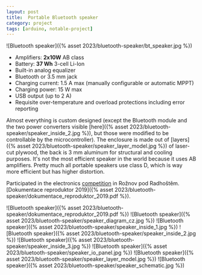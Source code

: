 ```yaml
---
layout: post
title:  Portable Bluetooth speaker
category: project
tags: [arduino, notable-project]
---
```


![Bluetooth speaker]({% asset 2023/bluetooth-speaker/bt_speaker.jpg %})

* Amplifiers: **2x10W** AB class
* Battery: **37 Wh** 3-cell Li-Ion
* Built-in analog equalizer
* Bluetooth or 3.5 mm jack
* Charging current: 1.5 A max (manually configurable or automatic MPPT)
* Charging power: 15 W max
* USB output (up to 2 A)
* Requisite over-temperature and overload protections including error reporting

Almost everything is custom designed (except the Bluetooth module and the two power converters visible [here]({% asset 2023/bluetooth-speaker/speaker_inside_2.jpg %}), but those were modified to be controllable by the microcontroller). The enclosure is made out of [layers]({% asset 2023/bluetooth-speaker/speaker_layer_model.jpg %}) of laser-cut plywood, the back is 3 mm aluminum for structural and cooling purposes. It's not the most efficient speaker in the world because it uses AB amplifiers. Pretty much all portable speakers use class D, which is way more efficient but has higher distortion.

Participated in the electronics [competition](https://www.roznovskastredni.cz/aktuality/mistrovstvi-cr-v-radiotelektronice-deti-a-mladeze-2019) in Rožnov pod Radhoštěm. [Dokumentace reproduktor 2019]({% asset 2023/bluetooth-speaker/dokumentace_reproduktor_2019.pdf %}).

![Bluetooth speaker]({% asset 2023/bluetooth-speaker/dokumentace_reproduktor_2019.pdf %})
![Bluetooth speaker]({% asset 2023/bluetooth-speaker/speaker_diagram_cz.jpg %})
![Bluetooth speaker]({% asset 2023/bluetooth-speaker/speaker_inside_1.jpg %})
![Bluetooth speaker]({% asset 2023/bluetooth-speaker/speaker_inside_2.jpg %})
![Bluetooth speaker]({% asset 2023/bluetooth-speaker/speaker_inside_3.jpg %})
![Bluetooth speaker]({% asset 2023/bluetooth-speaker/speaker_io_panel.jpg %})
![Bluetooth speaker]({% asset 2023/bluetooth-speaker/speaker_layer_model.jpg %})
![Bluetooth speaker]({% asset 2023/bluetooth-speaker/speaker_schematic.jpg %})

